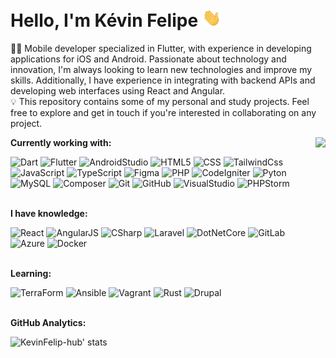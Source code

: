 <h1 align="left">Hello, I'm Kévin Felipe <img src="https://github.com/ABSphreak/ABSphreak/blob/master/gifs/Hi.gif" width="30"></h2></h1>
<div>
  <p>
    👨‍💻 Mobile developer specialized in Flutter, with experience in developing applications for iOS and Android. Passionate about technology and innovation, I'm always looking to learn new technologies and improve my skills. Additionally, I have experience in integrating with backend APIs and developing web interfaces using React and Angular. <br> 
    💡 This repository contains some of my personal and study projects. Feel free to explore and get in touch if you're interested in collaborating on any project.
  </p>
</div>

<img align="right" height="520em" src="https://raw.githubusercontent.com/gist/KevinFelip-hub/932887c9480fc23ecdeb55efc4f7413b/raw/3247f2972513dc018a77ae963245a4a0cfd4ee65/cardprofile.svg" />

**Currently working with:**
<!-- Mobile / Front-End / Back-End / Editor -->

<div>
<!-- Icons > https://devicon.dev -->
  <img src="https://cdn.jsdelivr.net/gh/devicons/devicon/icons/dart/dart-original.svg" width="30" title="Dart"/>
  <img src="https://cdn.jsdelivr.net/gh/devicons/devicon/icons/flutter/flutter-original.svg" width="30" title="Flutter"/>
  <img src="https://cdn.jsdelivr.net/gh/devicons/devicon/icons/androidstudio/androidstudio-original.svg" width="30" title="AndroidStudio"/>
  <img src="https://cdn.jsdelivr.net/gh/devicons/devicon/icons/html5/html5-original.svg" width="30" title="HTML5"/>
  <img src="https://cdn.jsdelivr.net/gh/devicons/devicon/icons/css3/css3-original.svg" width="30" title="CSS"/>
  <img src="https://cdn.jsdelivr.net/gh/devicons/devicon/icons/tailwindcss/tailwindcss-plain.svg" width="30" title="TailwindCss"/>
  <img src="https://cdn.jsdelivr.net/gh/devicons/devicon/icons/javascript/javascript-original.svg" width="30" title="JavaScript"/>
  <img src="https://cdn.jsdelivr.net/gh/devicons/devicon/icons/typescript/typescript-original.svg" width="30" title="TypeScript"/>
  <img src="https://cdn.jsdelivr.net/gh/devicons/devicon/icons/figma/figma-original.svg" width="30" title="Figma"/>
  <img src="https://cdn.jsdelivr.net/gh/devicons/devicon/icons/php/php-original.svg" width="30" title="PHP"/>
  <img src="https://cdn.jsdelivr.net/gh/devicons/devicon/icons/codeigniter/codeigniter-plain.svg" width="30" title="CodeIgniter"/>
  <img src="https://cdn.jsdelivr.net/gh/devicons/devicon/icons/python/python-original.svg" width="30" title="Pyton"/>
  <img src="https://cdn.jsdelivr.net/gh/devicons/devicon/icons/mysql/mysql-original.svg" width="30" title="MySQL"/>
  <img src="https://cdn.jsdelivr.net/gh/devicons/devicon/icons/composer/composer-original.svg" width="30" title="Composer"/>
  <img src="https://cdn.jsdelivr.net/gh/devicons/devicon/icons/git/git-original.svg" width="30" title="Git"/>
  <img src="https://cdn.jsdelivr.net/gh/devicons/devicon/icons/github/github-original.svg" width="30" title="GitHub"/>
  <img src="https://cdn.jsdelivr.net/gh/devicons/devicon/icons/visualstudio/visualstudio-plain.svg" width="30" title="VisualStudio"/>
  <img src="https://cdn.jsdelivr.net/gh/devicons/devicon/icons/phpstorm/phpstorm-original.svg" width="30" title="PHPStorm"/>
</div>
<br>

**I have knowledge:**

<div>
   <img src="https://cdn.jsdelivr.net/gh/devicons/devicon/icons/react/react-original.svg" width="30" title="React"/>
   <img src="https://cdn.jsdelivr.net/gh/devicons/devicon/icons/angularjs/angularjs-original.svg" width="30" title="AngularJS"/>
   <img src="https://cdn.jsdelivr.net/gh/devicons/devicon/icons/csharp/csharp-original.svg" width="30" title="CSharp"/>
   <img src="https://cdn.jsdelivr.net/gh/devicons/devicon/icons/laravel/laravel-plain.svg" width="30" title="Laravel"/>
   <img src="https://cdn.jsdelivr.net/gh/devicons/devicon/icons/dotnetcore/dotnetcore-original.svg" width="30" title="DotNetCore"/> 
   <img src="https://cdn.jsdelivr.net/gh/devicons/devicon/icons/gitlab/gitlab-original.svg" width="30" title="GitLab"/>
   <img src="https://cdn.jsdelivr.net/gh/devicons/devicon/icons/azure/azure-original.svg" width="30" title="Azure"/>
   <img src="https://cdn.jsdelivr.net/gh/devicons/devicon/icons/docker/docker-original.svg" width="30" title="Docker"/>
</div>
<br>

**Learning:**
<div>
  
  <img src="https://cdn.jsdelivr.net/gh/devicons/devicon/icons/terraform/terraform-original.svg" width="30" title="TerraForm"/>
  <img src="https://cdn.jsdelivr.net/gh/devicons/devicon/icons/ansible/ansible-original.svg" width="30" title="Ansible"/>
  <img src="https://cdn.jsdelivr.net/gh/devicons/devicon/icons/vagrant/vagrant-original.svg" width="30" title="Vagrant"/>
  <img src="https://cdn.jsdelivr.net/gh/devicons/devicon/icons/rust/rust-plain.svg" width="30" title="Rust"/>
  <img src="https://cdn.jsdelivr.net/gh/devicons/devicon/icons/drupal/drupal-original.svg" width="30" title="Drupal"/>
<!--   <img src="" width="30" title=""/> -->
</div>
<br>

**GitHub Analytics:**

<div align-items ="flex">
    <img width="400em" src="https://github-readme-stats.vercel.app/api?username=KevinFelip-hub&show_icons=true&theme=vision-friendly-dark" alt="KevinFelip-hub' stats"/>
</div>
